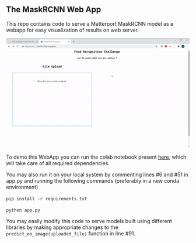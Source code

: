 ## The MaskRCNN Web App

This repo contains code to serve a Matterport MaskRCNN model as a webapp for easy visualization of results on web server.

![demo gif](assets/demo.gif)

To demo this WebApp you can run the colab notebook present [here](https://colab.research.google.com/drive/1AQ2mY0vlqVIUFefXzqaKD0e89k7LpBtu?usp=sharing), which will take care of all required dependencies.

You may also run it on your local system by commenting lines #6 and #51 in app.py and running the following commands (preferably in a new conda environment)

`pip install -r requirements.txt`

`python app.py`

You may easily modify this code to serve models built using different libraries by making appropriate changes to the `predict_on_image(uploaded_file)` function in line #91.
